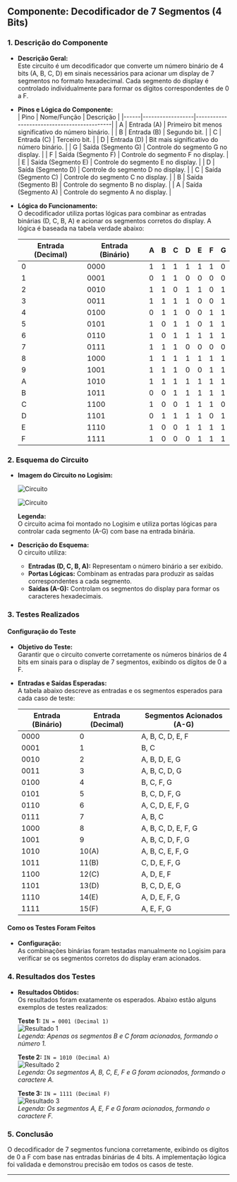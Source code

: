 ## Componente: Decodificador de 7 Segmentos (4 Bits)

### 1. Descrição do Componente

- **Descrição Geral:**  
  Este circuito é um decodificador que converte um número binário de 4 bits (A, B, C, D) em sinais necessários para acionar um display de 7 segmentos no formato hexadecimal. Cada segmento do display é controlado individualmente para formar os dígitos correspondentes de 0 a F.

- **Pinos e Lógica do Componente:**  
  | Pino | Nome/Função      | Descrição                                  |
  |------|------------------|--------------------------------------------|
  | A    | Entrada (A)      | Primeiro bit menos significativo do número binário. |
  | B    | Entrada (B)      | Segundo bit.                               |
  | C    | Entrada (C)      | Terceiro bit.                              |
  | D    | Entrada (D)      | Bit mais significativo do número binário.  |
  | G    | Saída (Segmento G) | Controle do segmento G no display.         |
  | F    | Saída (Segmento F) | Controle do segmento F no display.         |
  | E    | Saída (Segmento E) | Controle do segmento E no display.         |
  | D    | Saída (Segmento D) | Controle do segmento D no display.         |
  | C    | Saída (Segmento C) | Controle do segmento C no display.         |
  | B    | Saída (Segmento B) | Controle do segmento B no display.         |
  | A    | Saída (Segmento A) | Controle do segmento A no display.         |

- **Lógica do Funcionamento:**  
  O decodificador utiliza portas lógicas para combinar as entradas binárias (D, C, B, A) e acionar os segmentos corretos do display. A lógica é baseada na tabela verdade abaixo:

  | Entrada (Decimal) | Entrada (Binário) | A | B | C | D | E | F | G |
  |-------------------|-------------------|---|---|---|---|---|---|---|
  | 0                 | 0000              | 1 | 1 | 1 | 1 | 1 | 1 | 0 |
  | 1                 | 0001              | 0 | 1 | 1 | 0 | 0 | 0 | 0 |
  | 2                 | 0010              | 1 | 1 | 0 | 1 | 1 | 0 | 1 |
  | 3                 | 0011              | 1 | 1 | 1 | 1 | 0 | 0 | 1 |
  | 4                 | 0100              | 0 | 1 | 1 | 0 | 0 | 1 | 1 |
  | 5                 | 0101              | 1 | 0 | 1 | 1 | 0 | 1 | 1 |
  | 6                 | 0110              | 1 | 0 | 1 | 1 | 1 | 1 | 1 |
  | 7                 | 0111              | 1 | 1 | 1 | 0 | 0 | 0 | 0 |
  | 8                 | 1000              | 1 | 1 | 1 | 1 | 1 | 1 | 1 |
  | 9                 | 1001              | 1 | 1 | 1 | 0 | 0 | 1 | 1 |
  | A                 | 1010              | 1 | 1 | 1 | 1 | 1 | 1 | 1 |
  | B                 | 1011              | 0 | 0 | 1 | 1 | 1 | 1 | 1 |
  | C                 | 1100              | 1 | 0 | 0 | 1 | 1 | 1 | 0 |
  | D                 | 1101              | 0 | 1 | 1 | 1 | 1 | 0 | 1 |
  | E                 | 1110              | 1 | 0 | 0 | 1 | 1 | 1 | 1 |
  | F                 | 1111              | 1 | 0 | 0 | 0 | 1 | 1 | 1 |

### 2. Esquema do Circuito

- **Imagem do Circuito no Logisim:**
  
  ![Circuito](Imagens/Display7Segmentos1.png)
  
  ![Circuito](Imagens/Display7Segmentos2.png)

  **Legenda:**  
  O circuito acima foi montado no Logisim e utiliza portas lógicas para controlar cada segmento (A-G) com base na entrada binária.

- **Descrição do Esquema:**  
  O circuito utiliza:
  - **Entradas (D, C, B, A):** Representam o número binário a ser exibido.
  - **Portas Lógicas:** Combinam as entradas para produzir as saídas correspondentes a cada segmento.
  - **Saídas (A-G):** Controlam os segmentos do display para formar os caracteres hexadecimais.

### 3. Testes Realizados

#### Configuração do Teste

- **Objetivo do Teste:**  
  Garantir que o circuito converte corretamente os números binários de 4 bits em sinais para o display de 7 segmentos, exibindo os dígitos de 0 a F.

- **Entradas e Saídas Esperadas:**  
  A tabela abaixo descreve as entradas e os segmentos esperados para cada caso de teste:

  | Entrada (Binário) | Entrada (Decimal) | Segmentos Acionados (A-G) |
  |--------------------|-------------------|---------------------------|
  | 0000              | 0                 | A, B, C, D, E, F          |
  | 0001              | 1                 | B, C                     |
  | 0010              | 2                 | A, B, D, E, G            |
  | 0011              | 3                 | A, B, C, D, G            |
  | 0100              | 4                 | B, C, F, G               |
  | 0101              | 5                 | B, C, D, F, G            |
  | 0110              | 6                 | A, C, D, E, F, G         |
  | 0111              | 7                 | A, B, C                  |
  | 1000              | 8                 | A, B, C, D, E, F, G      |
  | 1001              | 9                 | A, B, C, D, F, G         |
  | 1010              | 10(A)             | A, B, C, E, F, G         |
  | 1011              | 11(B)             | C, D, E, F, G            |
  | 1100              | 12(C)             | A, D, E, F               |
  | 1101              | 13(D)             | B, C, D, E, G            |
  | 1110              | 14(E)             | A, D, E, F, G            |
  | 1111              | 15(F)             |A, E, F, G                |
#### Como os Testes Foram Feitos

- **Configuração:**  
  As combinações binárias foram testadas manualmente no Logisim para verificar se os segmentos corretos do display eram acionados.

### 4. Resultados dos Testes

- **Resultados Obtidos:**  
  Os resultados foram exatamente os esperados. Abaixo estão alguns exemplos de testes realizados:

  **Teste 1:** `IN = 0001 (Decimal 1)`  
  ![Resultado 1](Imagens/Teste7Segmento1.png)  
  *Legenda: Apenas os segmentos B e C foram acionados, formando o número 1.*  

  **Teste 2:** `IN = 1010 (Decimal A)`  
  ![Resultado 2](Imagens/Teste7SegmentoA.png)  
  *Legenda: Os segmentos A, B, C, E, F e G foram acionados, formando o caractere A.*  

  **Teste 3:** `IN = 1111 (Decimal F)`  
  ![Resultado 3](Imagens/Teste7SegmentoF.png)  
  *Legenda: Os segmentos A, E, F e G foram acionados, formando o caractere F.*  

### 5. Conclusão

O decodificador de 7 segmentos funciona corretamente, exibindo os dígitos de 0 a F com base nas entradas binárias de 4 bits. A implementação lógica foi validada e demonstrou precisão em todos os casos de teste.

---
